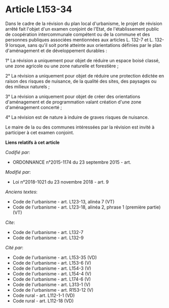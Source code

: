 # Article L153-34

Dans le cadre de la révision du plan local d'urbanisme, le projet de révision arrêté fait l'objet d'un examen conjoint de
l'Etat, de l'établissement public de coopération intercommunale compétent ou de la commune et des personnes publiques
associées mentionnées aux articles L. 132-7 et L. 132-9 lorsque, sans qu'il soit porté atteinte aux orientations définies par
le plan d'aménagement et de développement durables :

1° La révision a uniquement pour objet de réduire un espace boisé classé, une zone agricole ou une zone naturelle et
forestière ;

2° La révision a uniquement pour objet de réduire une protection édictée en raison des risques de nuisance, de la qualité des
sites, des paysages ou des milieux naturels ;

3° La révision a uniquement pour objet de créer des orientations d'aménagement et de programmation valant création d'une zone
d'aménagement concerté ;

4° La révision est de nature à induire de graves risques de nuisance.

Le maire de la ou des communes intéressées par la révision est invité à participer à cet examen conjoint.

**Liens relatifs à cet article**

_Codifié par_:

  - ORDONNANCE n°2015-1174 du 23 septembre 2015 - art.

_Modifié par_:

  - Loi n°2018-1021 du 23 novembre 2018 - art. 9

_Anciens textes_:

  - Code de l'urbanisme - art. L123-13, alinéa 7  (VT)
  - Code de l'urbanisme - art. L123-18, alinéa 2, phrase 1 (première partie)  (VT)

_Cite_:

  - Code de l'urbanisme - art. L132-7
  - Code de l'urbanisme - art. L132-9

_Cité par_:

  - Code de l'urbanisme - art. L153-35 (VD)
  - Code de l'urbanisme - art. L153-6 (V)
  - Code de l'urbanisme - art. L154-3 (V)
  - Code de l'urbanisme - art. L154-4 (V)
  - Code de l'urbanisme - art. L174-6 (V)
  - Code de l'urbanisme - art. L313-1 (V)
  - Code de l'urbanisme - art. R153-12 (V)
  - Code rural - art. L112-1-1 (VD)
  - Code rural - art. L112-18 (VD)
